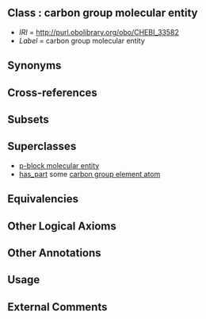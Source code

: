 
## Class : carbon group molecular entity

 * *IRI* = http://purl.obolibrary.org/obo/CHEBI_33582
 * *Label* = carbon group molecular entity

## Synonyms


## Cross-references


## Subsets


## Superclasses

 * [p-block molecular entity](../../CHEBI/75/CHEBI_33675.md)
 * [has_part](../../BFO/51/BFO_0000051.md) some [carbon group element atom](../../CHEBI/06/CHEBI_33306.md)

## Equivalencies


## Other Logical Axioms


## Other Annotations


## Usage


## External Comments


